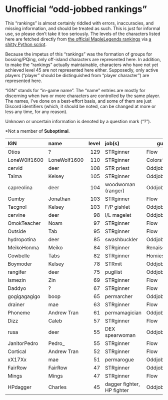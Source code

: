 # Unofficial “odd-jobbed rankings”

This “rankings” is almost certainly riddled with errors, inaccuracies, and
missing information, and should be treated as such. This is just for informal
use, so please don’t take it too seriously. The levels of the characters listed
here are fetched directly from [the official MapleLegends
rankings](https://maplelegends.com/ranking/all) via [a shitty Python
script](https://codeberg.org/oddjobs/odd-jobbed_rankings/src/branch/master/update.py).

Because the impetus of this “rankings” was the formation of groups for
bossing/PQing, only off-island characters are represented here. In addition, to
make the “rankings” actually maintainable, characters who have not yet achieved
level 45 are not represented here either. Supposedly, only active players
(“player” should be distinguished from “player character”) are represented
here.

“IGN” stands for “in-game name”. The “name” entries are mostly for discerning
when two or more characters are controlled by the same player. The names, I’ve
done on a best-effort basis, and some of them are just Discord identifiers
(which, it should be noted, can be changed at more or less any time, for any
reason).

Unknown or uncertain information is denoted by a question mark (“?”).

\*Not a member of <b>Suboptimal</b>.

| IGN        | name         | level | job(s)                 | guild         |
| :--------- | :----------- | ----: | :--------------------- | ------------- |
| Otios | ? | 129 | STRginner | Flow |
| LoneW0lf1600 | LoneWolf1600 | 110 | STRginner | Colors\* |
| cervid | deer | 108 | STR priest | Oddjobs |
| Taima | Kelsey | 105 | STRginner | Oddjobs |
| capreolina | deer | 104 | woodwoman (ranger) | Oddjobs |
| Gumby | Jonathan | 103 | STRginner | Flow |
| Tacgnol | Kelsey | 103 | F/P gishlet | Oddjobs |
| cervine | deer | 98 | I/L magelet | Oddjobs |
| OmokTeacher | Noam | 97 | STRginner | Flow |
| Outside | Tab | 95 | STRginner | Flow |
| hydropotina | deer | 85 | swashbuckler | Oddjobs |
| MeikoHonma | Meiko | 84 | STRginner | Renaissance\* |
| Cowbelle | Tabs | 82 | STRginner | Homies\* |
| Boymoder | Kelsey | 78 | STRmit | Oddjobs |
| rangifer | deer | 75 | pugilist | Oddjobs |
| Ismezin | Zin | 69 | STRginner | Flow |
| Daddyo | ? | 67 | STRginner | Flow |
| gogigagagigo | boop | 65 | permarcher | Oddjobs |
| drainer | mae | 63 | STRginner | Flow |
| Phoneme | Andrew Tran | 61 | permamagician | Oddjobs |
| Dizz | Caleb | 57 | STRginner | Flow |
| rusa | deer | 55 | DEX spearwoman | Oddjobs |
| JanitorPedro | Pedro\_ | 55 | STRginner | Flow |
| Cortical | Andrew Tran | 52 | STRginner | Flow |
| xX17Xx | mae | 51 | permarogue | Oddjobs |
| FairRow | FairRow | 47 | STRginner | Oddjobs |
| Mings | Mings | 47 | STRginner | Flow |
| HPdagger | Charles | 45 | dagger fighter, HP fighter | Oddjobs |
